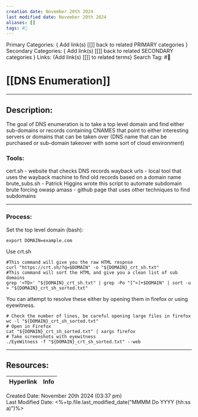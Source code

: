```yaml
---
creation date: November 20th 2024
last modified date: November 20th 2024
aliases: []
tags: #📕
---
```


Primary Categories: { Add link(s) [[]] back to related PRIMARY categories }
Secondary Categories:  { Add link(s) [[]] back to related SECONDARY categories }
Links: {Add link(s) [[]] to related terms}
Search Tag: #📕  

# [[DNS Enumeration]]  
___

## Description:  

The goal of DNS enumeration is to take a top level domain and find either sub-domains or records containing CNAMES that point to either interesting servers or domains that can be taken over (DNS name that can be purchased or sub-domain takeover with some sort of cloud environment)

### Tools:

cert.sh - website that checks DNS records
wayback urls - local tool that uses the wayback machine to find old records based on a domain name
brute_subs.sh - Patrick Higgins wrote this script to automate subdomain brute forcing
owasp amass - github page that uses other techniques to find subdomains

------

### Process:
Set the top level domain (bash):
```
export DOMAIN=example.com
```
Use crt.sh
```
#This command will give you the raw HTML respnse
curl "https://crt.sh/?q=$DOMAIN" -o "${DOMAIN}_crt_sh.txt"
#This command will sort the HTML and give you a clean list of sub domains
grep '<TD>' "${DOMAIN}_crt_sh.txt" | grep -Po "[^>]+$DOMAIN" | sort -u > "${DOMAIN}_crt_sh_sorted.txt"
```
You can attempt to resolve these either by opening them in firefox or using eyewitness.
```
# Check the number of lines, be careful opening large files in firefox
wc -l "${DOMAIN}_crt_sh_sorted.txt"
# Open in Firefox
cat "${DOMAIN}_crt_sh_sorted.txt" | xargs firefox
# Take screenshots with eyewitness
./EyeWitness -f "${DOMAIN}_crt_sh_sorted.txt" --web
```




___

## Resources:

| Hyperlink | Info |
| --------- | ---- |


Created Date: November 20th 2024 (03:37 pm)  
Last Modified Date: <%+tp.file.last_modified_date("MMMM Do YYYY (hh:ss a)")%>
